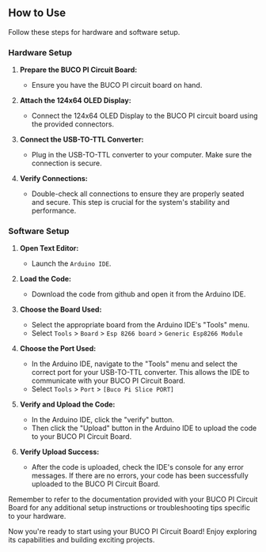 ## How to Use

Follow these steps for hardware and software setup.

### Hardware Setup

1. **Prepare the BUCO PI Circuit Board:**
   - Ensure you have the BUCO PI circuit board on hand.

2. **Attach the 124x64 OLED Display:**
   - Connect the 124x64 OLED Display to the BUCO PI circuit board using the provided connectors.

3. **Connect the USB-TO-TTL Converter:**
   - Plug in the USB-TO-TTL converter to your computer. Make sure the connection is secure.
   
4. **Verify Connections:**
   - Double-check all connections to ensure they are properly seated and secure. This step is crucial for the system's stability and performance.

### Software Setup

1. **Open Text Editor:**
   - Launch the `Arduino IDE`.

2. **Load the Code:**
   - Download the code from github and open it from the Arduino IDE.

3. **Choose the Board Used:**
   - Select the appropriate board from the Arduino IDE's "Tools" menu. 
   - Select `Tools` > `Board` > `Esp 8266 board` > `Generic Esp8266 Module`

4. **Choose the Port Used:**
   - In the Arduino IDE, navigate to the "Tools" menu and select the correct port for your USB-TO-TTL converter. This allows the IDE to communicate with your BUCO PI Circuit Board.
   - Select `Tools` > `Port` > `[Buco Pi Slice PORT]`

5. **Verify and Upload the Code:**
   - In the Arduino IDE, click the "verify" button.
   - Then click the "Upload" button in the Arduino IDE to upload the code to your BUCO PI Circuit Board.
   
6. **Verify Upload Success:**
   - After the code is uploaded, check the IDE's console for any error messages. If there are no errors, your code has been successfully uploaded to the BUCO PI Circuit Board.


Remember to refer to the documentation provided with your BUCO PI Circuit Board for any additional setup instructions or troubleshooting tips specific to your hardware.

Now you're ready to start using your BUCO PI Circuit Board! Enjoy exploring its capabilities and building exciting projects.